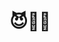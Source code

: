 # 😈💖🔥

<!---
rureirureirurei/rureirureirurei is a ✨ special ✨ repository because its `README.md` (this file) appears on your GitHub profile.
You can click the Preview link to take a look at your changes.
--->

